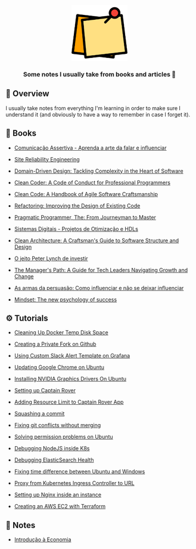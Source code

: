 <p align="center">
	<img src="./icon.png" width="150" alt="notes icon" />
</p>

<h3 align="center">
  Some notes I usually take from books and articles 📒
</h3>

## 📌 Overview

I usually take notes from everything I'm learning in order to make sure I understand it (and obviously to have a way to remember in case I forget it).

## 📓 Books

- [Comunicação Assertiva - Aprenda a arte da falar e influenciar](./books/comunicacao-assertiva-aprenda-a-arte-da-falar-e-influenciar.md)

- [Site Reliability Engineering](./books/site-reliability-engineering.md)

- [Domain-Driven Design: Tackling Complexity in the Heart of Software](./books/domain-driven-design-tackling-complexity-in-the-heart-of-software.md)

- [Clean Coder: A Code of Conduct for Professional Programmers](./books/clean-coder-a-code-of-conduct-for-professional-programmers.md)

- [Clean Code: A Handbook of Agile Software Craftsmanship](./books/clean-code-a-handbook-of-agile-software-craftsmanship.md)

- [Refactoring: Improving the Design of Existing Code](./books/refactoring-improving-the-design-of-existing-code.md)

- [Pragmatic Programmer, The: From Journeyman to Master](./books/pragmatic-programmer-the-from-journeyman-to-master.md)

- [Sistemas Digitais - Projetos de Otimização e HDLs](./books/sistemas-digitais-projetos-de-otimizacao-e-hdls.md)

- [Clean Architecture: A Craftsman's Guide to Software Structure and Design](./books/clean-architecture-a-craftsmans-guide-to-software-structure-and-design.md)

- [O jeito Peter Lynch de investir](./books/o-jeito-peter-lynch-de-investir.md)

- [The Manager's Path: A Guide for Tech Leaders Navigating Growth and Change](./books/the-managers-path-a-guide-for-tech-leaders-navigating-growth-and-change.md)

- [As armas da persuasão: Como influenciar e não se deixar influenciar](./books/as-armas-da-persuasao-como-influenciar-e-nao-se-deixar-influenciar.md)

- [Mindset: The new psychology of success](./books/mindset-the-new-psychology-of-success.md)

## ⚙️ Tutorials

- [Cleaning Up Docker Temp Disk Space](./tutorials/cleaning-up-docker-temp-disk-space.md)

- [Creating a Private Fork on Github](./tutorials/creating-a-private-fork-on-github.md)

- [Using Custom Slack Alert Template on Grafana](./tutorials/using-custom-slack-alert-template-on-grafana.md)

- [Updating Google Chrome on Ubuntu](./tutorials/updating-google-chrome-on-ubuntu.md)

- [Installing NVIDIA Graphics Drivers On Ubuntu](./tutorials/installing-nvidia-graphics-drivers-on-ubuntu.md)

- [Setting up Captain Rover](./tutorials/setting-up-captain-rover.md)

- [Adding Resource Limit to Captain Rover App](./setup/adding-resource-limit-to-captain-rover-app.md)

- [Squashing a commit](./tutorials/squashing-a-commit.md)

- [Fixing git conflicts without merging](./tutorials/fixing-git-conflicts-without-merging.md)

- [Solving permission problems on Ubuntu](./tutorials/solving-permission-problems-on-ubuntu.md)

- [Debugging NodeJS inside K8s](./tutorials/debugging-nodejs-inside-k8s.md)

- [Debugging ElasticSearch Health](./tutorials/debugging-elasticsearch-health.md)

- [Fixing time difference between Ubuntu and Windows](./tutorials/fixing-time-difference-between-ubuntu-and-windows.md)

- [Proxy from Kubernetes Ingress Controller to URL](./tutorials/proxy-from-kubernetes-ingress-controller-to-url.md)

- [Setting up Nginx inside an instance](./tutorials/setting-up-nginx-inside-an-instance.md)

- [Creating an AWS EC2 with Terraform](./tutorials/creating-an-aws-ec2-with-terraform.md)

## 📜 Notes

- [Introdução à Economia](./notes/introducao-a-economia.md)
